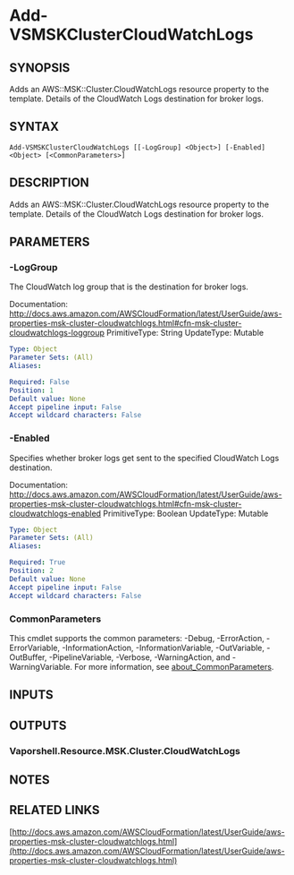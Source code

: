 # Add-VSMSKClusterCloudWatchLogs

## SYNOPSIS
Adds an AWS::MSK::Cluster.CloudWatchLogs resource property to the template.
Details of the CloudWatch Logs destination for broker logs.

## SYNTAX

```
Add-VSMSKClusterCloudWatchLogs [[-LogGroup] <Object>] [-Enabled] <Object> [<CommonParameters>]
```

## DESCRIPTION
Adds an AWS::MSK::Cluster.CloudWatchLogs resource property to the template.
Details of the CloudWatch Logs destination for broker logs.

## PARAMETERS

### -LogGroup
The CloudWatch log group that is the destination for broker logs.

Documentation: http://docs.aws.amazon.com/AWSCloudFormation/latest/UserGuide/aws-properties-msk-cluster-cloudwatchlogs.html#cfn-msk-cluster-cloudwatchlogs-loggroup
PrimitiveType: String
UpdateType: Mutable

```yaml
Type: Object
Parameter Sets: (All)
Aliases:

Required: False
Position: 1
Default value: None
Accept pipeline input: False
Accept wildcard characters: False
```

### -Enabled
Specifies whether broker logs get sent to the specified CloudWatch Logs destination.

Documentation: http://docs.aws.amazon.com/AWSCloudFormation/latest/UserGuide/aws-properties-msk-cluster-cloudwatchlogs.html#cfn-msk-cluster-cloudwatchlogs-enabled
PrimitiveType: Boolean
UpdateType: Mutable

```yaml
Type: Object
Parameter Sets: (All)
Aliases:

Required: True
Position: 2
Default value: None
Accept pipeline input: False
Accept wildcard characters: False
```

### CommonParameters
This cmdlet supports the common parameters: -Debug, -ErrorAction, -ErrorVariable, -InformationAction, -InformationVariable, -OutVariable, -OutBuffer, -PipelineVariable, -Verbose, -WarningAction, and -WarningVariable. For more information, see [about_CommonParameters](http://go.microsoft.com/fwlink/?LinkID=113216).

## INPUTS

## OUTPUTS

### Vaporshell.Resource.MSK.Cluster.CloudWatchLogs
## NOTES

## RELATED LINKS

[http://docs.aws.amazon.com/AWSCloudFormation/latest/UserGuide/aws-properties-msk-cluster-cloudwatchlogs.html](http://docs.aws.amazon.com/AWSCloudFormation/latest/UserGuide/aws-properties-msk-cluster-cloudwatchlogs.html)


